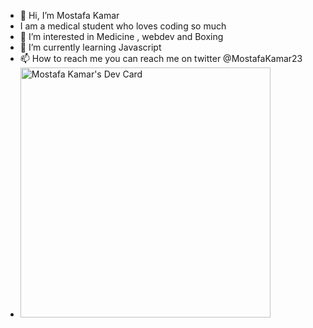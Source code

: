 - 👋 Hi, I’m Mostafa Kamar
- I am a medical student who loves coding so much
- 👀 I’m interested in Medicine , webdev and Boxing
- 🌱 I’m currently learning Javascript
- 📫 How to reach me you can reach me on twitter @MostafaKamar23
- <a href="https://app.daily.dev/mostafasama771"><img src="https://api.daily.dev/devcards/e2fcd74a6b604e8f852f5737e9d4cd8a.png?r=4ba" width="400" alt="Mostafa Kamar's Dev Card"/></a>

<!---
mostafakamar2308/mostafakamar2308 is a ✨ special ✨ repository because its `README.md` (this file) appears on your GitHub profile.
You can click the Preview link to take a look at your changes.
--->
